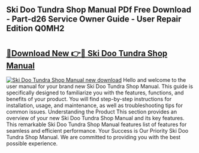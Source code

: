 ## Ski Doo Tundra Shop Manual PDf Free Download - Part-d26 Service Owner Guide - User Repair Edition Q0MH2

# <h2><a href="http://bc5895.oget.top/?id=Ski+Doo+Tundra+Shop+Manual">🔗Download New 👉🔴 Ski Doo Tundra Shop Manual</a></h2>

[![Ski Doo Tundra Shop Manual new download](https://i.imgur.com/5g1atiW.png)](http://bc5895.oget.top/?id=Ski+Doo+Tundra+Shop+Manual)
Hello and welcome to the user manual for your brand new Ski Doo Tundra Shop Manual. This guide is specifically designed to familiarize you with the features, functions, and benefits of your product. You will find step-by-step instructions for installation, usage, and maintenance, as well as troubleshooting tips for common issues. Understanding the Product This section provides an overview of your new Ski Doo Tundra Shop Manual and its key features. This remarkable Ski Doo Tundra Shop Manual features list of features for seamless and efficient performance. Your Success is Our Priority Ski Doo Tundra Shop Manual. We are committed to providing you with the best possible experience.
